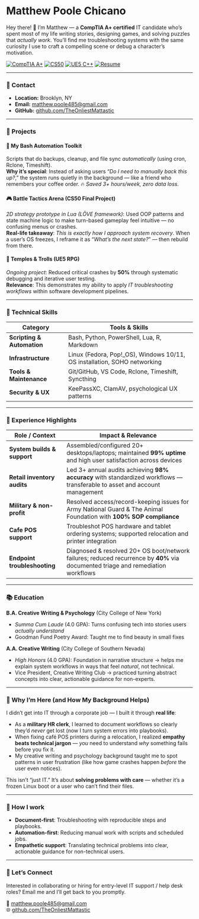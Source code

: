 # Matthew Poole Chicano

Hey there! 👋 I’m Matthew — a **CompTIA A+ certified** IT candidate who’s spent most of my life writing stories, designing games, and solving puzzles that *actually work*. You’ll find me troubleshooting systems with the same curiosity I use to craft a compelling scene or debug a character’s motivation.  

[![CompTIA A+](https://img.shields.io/badge/CompTIA%20A+-Certified-green)](/images/A+-pdf.pdf)
[![CS50](https://img.shields.io/badge/CS50%20Intro%20to%20CS-blue)](/images/CS50_introCS.pdf)
[![UE5 C++](https://img.shields.io/badge/Unreal%20Engine%205-C%2B%2B-blue)](/images/UE5_C++Dev.pdf)
[![Resume](https://img.shields.io/badge/Download%20Resume-PDF-green)](https://raw.githubusercontent.com/theonliestmattastic/theonliestmattastic.github.io/main/resume.pdf)  

---

### 🪪 Contact

- **Location:** Brooklyn, NY  
- **Email:** [matthew.poole485@gmail.com](mailto:matthew.poole485@gmail.com)  
- **GitHub:** [github.com/TheOnliestMattastic](https://github.com/TheOnliestMattastic)  

---

### 📐 Projects

#### 🔐 **My Bash Automation Toolkit**
Scripts that do backups, cleanup, and file sync *automatically* (using cron, Rclone, Timeshift).  
**Why it’s special**: Instead of asking users “*Do I need to manually back this up?*,” the system runs quietly in the background — like a friend who remembers your coffee order. 🔥 *Saved 3+ hours/week, zero data loss.*  

#### 🎮 **Battle Tactics Arena** (CS50 Final Project)
*2D strategy prototype in Lua (LÖVE framework)*: Used OOP patterns and state machine logic to make turn-based gameplay feel intuitive — no confusing menus or crashes.  
**Real-life takeaway**: *This is exactly how I approach system recovery*. When a user’s OS freezes, I reframe it as “*What’s the next state?*” — then rebuild from there.  

#### 🏰 **Temples & Trolls** (UE5 RPG)
*Ongoing project*: Reduced critical crashes by **50%** through systematic debugging and iterative user testing.  
**Relevance**: This demonstrates my ability to apply *IT troubleshooting workflows* within software development pipelines. 

---

### 🧰 Technical Skills

| Category                   | Tools & Skills                                                           | 
|----------------------------|--------------------------------------------------------------------------|
| **Scripting & Automation** | Bash, Python, PowerShell, Lua, R, Markdown                               | 
| **Infrastructure**         | Linux (Fedora, Pop!_OS), Windows 10/11, OS installation, SOHO networking | 
| **Tools & Maintenance**    | Git/GitHub, VS Code, Rclone, Timeshift, Syncthing                        |
| **Security & UX**          | KeePassXC, ClamAV, psychological UX patterns                             |

---

### 💼 Experience Highlights

| Role / Context               | Impact & Relevance                                                                                                               |
|------------------------------|----------------------------------------------------------------------------------------------------------------------------------|
| **System builds & support**  | Assembled/configured 20+ desktops/laptops; maintained **99% uptime** and high user satisfaction across devices                   |
| **Retail inventory audits**  | Led 3+ annual audits achieving **98% accuracy** with standardized workflows — transferable to asset and account management       |
| **Military & non-profit**    | Resolved access/record-keeping issues for Army National Guard & The Animal Foundation with **100% SOP compliance**               |
| **Cafe POS support**         | Troubleshot POS hardware and tablet ordering systems; supported relocation and printer integration                               |
| **Endpoint troubleshooting** | Diagnosed & resolved 20+ OS boot/network failures; reduced recurrence by **40%** via documented triage and remediation workflows |

---

### 📚 Education

**B.A. Creative Writing & Psychology** (City College of New York)  
- *Summa Cum Laude* (4.0 GPA): Turns confusing tech into stories users *actually understand*  
- Goodman Fund Poetry Award: Taught me to find beauty in small fixes  

**A.A. Creative Writing** (City College of Southern Nevada)  
- *High Honors* (4.0 GPA): Foundation in narrative structure → helps me explain system workflows in ways that feel *natural*, not technical.  
- Vice President, Creative Writing Club → practiced turning abstract concepts into clear, actionable guidance for non-experts.  

---

### 🌱 Why I’m Here (and How My Background Helps)

I didn’t get into IT through a corporate job — I built it through **real life**:  
- As a **military HR clerk**, I learned to document workflows so clearly they’d *never* get lost (now I turn system errors into playbooks).  
- When fixing café POS printers during a relocation, I realized **empathy beats technical jargon** — *you* need to understand *why* something fails before you fix it.  
- My creative writing and psychology background taught me to spot patterns in user frustration (like how game crashes happen *before* the user even notices).  

This isn’t “just IT.” It’s about **solving problems with care** — whether it’s a frozen Linux boot or a user who can’t find their files.  

---

### 🔧 How I work

- **Document-first**: Troubleshooting with reproducible steps and playbooks.  
- **Automation-first**: Reducing manual work with scripts and scheduled jobs.  
- **Empathetic support**: Translating technical problems into clear, actionable guidance for non-technical users.  

---

### 👋 Let’s Connect

Interested in collaborating or hiring for entry-level IT support / help desk roles? Email me and I’ll get back to you promptly.  

📧 [matthew.poole485@gmail.com](mailto:matthew.poole485@gmail.com)  
🌐 [github.com/TheOnliestMattastic](https://github.com/TheOnliestMattastic)
